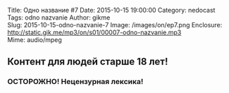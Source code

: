 Title: Одно название #7
Date: 2015-10-15 19:00:00
Category: nedocast  
Tags: odno nazvanie
Author: gikme  
Slug: 2015-10-15-odno-nazvanie-7
Image: /images/on/ep7.png
Enclosure: http://static.gik.me/mp3/on/s01/00007-odno-nazvanie.mp3  
Mime: audio/mpeg

## Контент для людей старше 18 лет!

### ОСТОРОЖНО! Нецензурная лексика!
